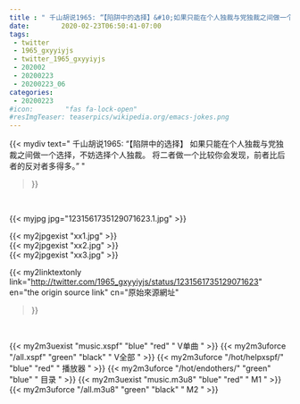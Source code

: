 ```yaml
---
title : " 千山胡说1965: “【陷阱中的选择】&#10;如果只能在个人独裁与党独裁之间做一个选择，不妨选择个人独裁。&#10;&#10;将二者做一个比较你会发现，前者比后者的反对者多得多。”  "
date:        2020-02-23T06:50:41-07:00
tags:
 - twitter
 - 1965_gxyyiyjs
 - twitter_1965_gxyyiyjs
 - 202002
 - 20200223
 - 20200223_06
categories:
 - 20200223
#icon:        "fas fa-lock-open"
#resImgTeaser: teaserpics/wikipedia.org/emacs-jokes.png
---
```


{{< mydiv text=" 千山胡说1965: “【陷阱中的选择】&#10;如果只能在个人独裁与党独裁之间做一个选择，不妨选择个人独裁。&#10;&#10;将二者做一个比较你会发现，前者比后者的反对者多得多。”  "
>}}
<br>


 {{< myjpg jpg="1231561735129071623.1.jpg" >}}<br> 

{{< my2jpgexist "xx1.jpg" >}}<br>
{{< my2jpgexist "xx2.jpg" >}}<br>
{{< my2jpgexist "xx3.jpg" >}}<br>


{{< my2linktextonly link="http://twitter.com/1965_gxyyiyjs/status/1231561735129071623"
en="the origin source link" cn="原始來源網址"
>}}


<br>

{{< my2m3uexist "music.xspf"        "blue"   "red"    " V单曲 " >}} {{< my2m3uforce "/all.xspf"         "green"  "black"  " V全部 " >}} {{< my2m3uforce "/hot/helpxspf/"    "blue"   "red"    " 播放器 " >}} {{< my2m3uforce "/hot/endothers/"   "green"  "blue"   " 目录 " >}} {{< my2m3uexist "music.m3u8"        "blue"   "red"    " M1 " >}} {{< my2m3uforce "/all.m3u8"         "green"  "black"  " M2 " >}} 
